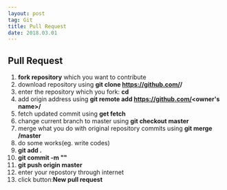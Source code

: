 ```yaml
---
layout: post
tag: Git
title: Pull Request
date: 2018.03.01
---
```


## Pull Request  
1. **fork repository** which you want to contribute  
2. download repository using **git clone https://github.com/<your name>/<repository>**  
3. enter the repository which you fork: **cd <repository>**  
4. add origin address using **git remote add <alias> https://github.com/<owner's name>/<repository>**  
5. fetch updated commit using **get fetch <alias>**  
6. change current branch to master using **git checkout master**  
7. merge what you do with original repository commits using **git merge <alias>/master**  
8. do some works(eg. write codes)  
9. **git add .**  
10. **git commit -m "<message>"**  
11. **git push origin master**  
12. enter your repostory through internet
13. click button:**New pull request**  